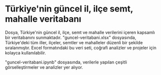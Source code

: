 # Türkiye'nin güncel il, ilçe semt, mahalle veritabanı
Dosya, Türkiye'nin güncel il, ilçe, semt ve mahalle verilerini içeren kapsamlı bir veritabanını sunmaktadır. "guncel-veritabani.xlsx" dosyasında, Türkiye'deki tüm iller, ilçeler, semtler ve mahalleler düzenli bir şekilde sıralanmıştır. Excel formatındaki bu veri seti, coğrafi analizler ve projeler için kolayca kullanılabilir.

"guncel-veritabani.ipynb" dosyasında, verilerle yapılan çeşitli görselleştirmeler ve analizler yer alıyor.

